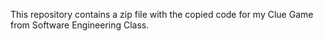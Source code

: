 This repository contains a zip file with the copied code for my Clue Game from Software Engineering Class. 

